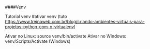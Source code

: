 ####Venv

Tutorial venv #ativar venv (tuto https://www.treinaweb.com.br/blog/criando-ambientes-virtuais-para-projetos-python-com-o-virtualenv)

Ativar no Linux: source venv/bin/activate
Ativar no Windows: venv/Scripts/Activate (Windows)
